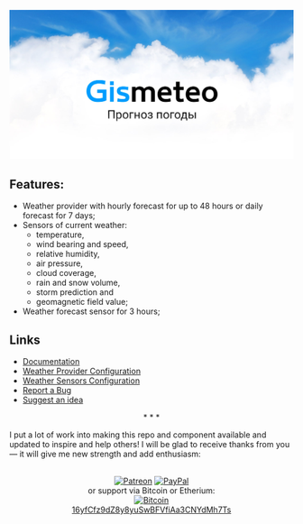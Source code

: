 ![Gismeteo Logo](https://github.com/Limych/ha-gismeteo/raw/master/gismeteo_logo.jpg)

## Features:

- Weather provider with hourly forecast for up to 48 hours or daily forecast for 7 days;
- Sensors of current weather:
  - temperature,
  - wind bearing and speed,
  - relative humidity,
  - air pressure,
  - cloud coverage,
  - rain and snow volume,
  - storm prediction and
  - geomagnetic field value;
- Weather forecast sensor for 3 hours; 

## Links

- [Documentation](https://github.com/Limych/ha-gismeteo)
- [Weather Provider Configuration](https://github.com/Limych/ha-gismeteo#weather-provider-configuration)
- [Weather Sensors Configuration](https://github.com/Limych/ha-gismeteo#weather-sensors-configuration)
- [Report a Bug](https://github.com/Limych/ha-gismeteo/issues/new?template=issue.md)
- [Suggest an idea](https://github.com/Limych/ha-gismeteo/issues/new?template=feature_request.md)

<p align="center">* * *</p>
I put a lot of work into making this repo and component available and updated to inspire and help others! I will be glad to receive thanks from you — it will give me new strength and add enthusiasm:
<p align="center"><br>
<a href="https://www.patreon.com/join/limych?" target="_blank"><img src="http://khrolenok.ru/support_patreon.png" alt="Patreon" width="250" height="48"></a>
<a href="https://www.paypal.com/cgi-bin/webscr?cmd=_donations&business=UAGFL5L6M8RN2&item_name=[gismeteo]+Donation+for+a+big+barrel+of+coffee+:)&currency_code=EUR&source=url" target="_blank"><img src="http://khrolenok.ru/support_paypal.png" alt="PayPal" width="250" height="48"></a>
<br>or&nbsp;support via Bitcoin or Etherium:<br>
<a href="bitcoin:16yfCfz9dZ8y8yuSwBFVfiAa3CNYdMh7Ts" target="_blank"><img src="http://khrolenok.ru/support_bitcoin.png" alt="Bitcoin" width="150"><br>
16yfCfz9dZ8y8yuSwBFVfiAa3CNYdMh7Ts</a>
</p>
